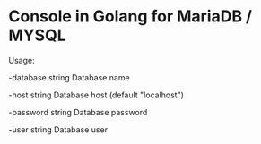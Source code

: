 # Console in Golang for MariaDB / MYSQL

Usage:

-database string
Database name

-host string
Database host (default "localhost")

-password string
Database password

-user string
Database user
